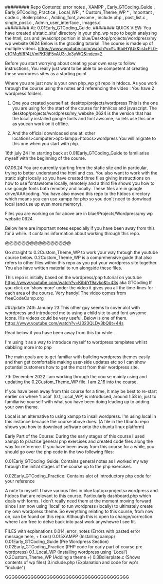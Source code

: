 #########
Repo Contents: 
error notes  ,  XAMPP  ,  Early_GTCoding_Guide  ,  Early_GTCoding_Practice  ,  Local_WP  ,  * Custom_Theme_WP *  ,  Important  ,  code.c   ,  Boilerplate.c  ,  Adding_font_awsome  ,  include.php  ,  post_list.c  ,  single_post.c  ,  Admin_user_interface  ,  images.c  
#########
At: 0.01Early_GTCoding_Guide.
########
QUICK VIEW: You have created a'static_site' directory in your php_wp repo to begin analysing the html, css and javascript portion in blue/Desktop/projects/wordpress/my wp website 0624
Below is the gtcoding tutorial. The course is made up of multiple videos.
https://www.youtube.com/watch?v=YUI6biHYjUk&list=PL0-e1OMq5RP4LVmPKRljF5vAU3-Jx3yWQ&index=2

Before you start worrying about creating your own easy to follow instructions, You really just want to be able to be competent at creating these wordpress sites as a starting point. 

Where you are just now is your own php_wp git repo in htdocs.
As you work through the course using the notes and referencing the video :
You have 2 wordpress folders. 
1. One you created yourself at:
desktop/projects/wordpress
This is the one you are using for the start of the course for html/css and javascript.
The desktop/projects/wordpress/my_website_0624 is the version that has the locally installed google fonts and font awsome, so lets use this one as youcan work on it offline.


2. And the official downloaded one at: other locations>computer>opt>lampp>htdocs>wordpress
You will migrate to this one when you start with php.





16th july 24
I'm starting back at
0.01Early_GTCoding_Guide
to familiarise myself with the beginning of the course.

07.06.24
You are currently starting from the static site and in particular, trying to better understand the html and css. You also want to work with the static sight locally so you have created three files giving instructtions on how to use fontawsome locally, remotely and a third file shows you how to use google fonts both remotely and locally. These files are in google drive/AAAcoding. You have also moved this repo to the htdocs directory which means you can use xampp for php so you don't need to donwload local (and use up even more memory).


Files you are working on for above are in blue/Projects/Wordpress/my wp website 0624.

Below here are important notes especially if you have been away from this for a while. It contains information about working through this repo. 

@@@@@@@@@@@@@@@@


Go straight to 0.2Custom_Theme_WP to work your way through the youtube course below. 0.2Custom_Theme_WP is a comprehensive guide that also refers to other files within this repo as you put your wordpress site together. You also have written material to run alongside these files.

This repo is initially based on the wordpress/php tutorial on youtube https://www.youtube.com/watch?v=KibbYf9avko&t=43s  aka GTCoding
If you click on 'show more' under the video it gives you all the time-lines for each area of the course. Very handy!
The video comes from freeCodeCamp.org

##Update 24th January 23
This other guy seems to cover alot with wordpress and introduced me to using a child site to add font awsome icons.
His videos could be very useful. Below is one of them.
https://www.youtube.com/watch?v=U323QLDy3bQ&t=44s

Read below if you have been away from this for while.

I'm using it as a way to introduce myself to wordpress templates whilst dabbling more into php

The main goals are to get familiar with building wordpress themes easily and then get comfortable making user-side updates etc so I can show potential customers how to get the most from their wordpress site. 

7th December 2022
I am working through the course mainly using and updating the 0.2Custom_Theme_WP  file.
I am 2.16 into the course.

If you have been away from this course for a time, It may be best to re-start earlier on where 'Local' (0.1_Local_WP) is introduced, around 1.58 in, just to familiarise yourself with what you have been doing leading up to adding your own theme. 

Local is an alternative to using xampp to insall wordpress. I'm using local in this instance because the course above does. (A file in the Ubuntu repo shows you how to download software onto the ubuntu linux platform)

Early Part of the Course:
During the early stages of this course I used xampp to practice general php exercises and created code files along the way for reference. If you have been away from this course for a while, you should go over the php code in the two following files:

0.01Early_GTCoding_Guide: Contains general notes as I worked my way through the initial stages of the course up to the php exercises.

0.02Early_GTCoding_Practice:  Contains alot of introductory php code for your reference

A note to myself. 
I have various files in blue laptop>projects>wordpress   and   htdocs  that are relevant to this course. Particularly dashboard.php which deals with forms.
I don't really need them at the moment moving forward since I am now using 'local' to run wordpress (locally) to ultimately create my own wordpress theme. So everything relating to this course, from now on, can be found on this repo. Although this is open to change/correction where I am free to delve back into past work anywhewre I see fit. 




FILES with explanations
0.014_error_notes (Errors with pasted error message here, + fixes)
0.015XAMPP  (Installing xampp)
0.01Early_GTCoding_Guide (Pre Wordpress Section)
0.02Early_GTCoding_Practice (PHP code for early part of course pre wordpress)
0.1_Local_WP (Installing wordpress using 'Local') 
0.2Custom_Theme_WP  (Adding a theme +) 
0.3Boilerplate.c (Shows contents of wp files)
3.include.php (Explanation and code for wp's "include")


GGGGGGGGGGGGGGGGGGGGGGGGGGGGGGGGGGGGGGG

